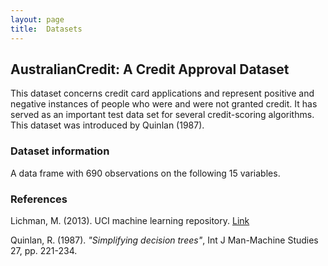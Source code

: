 ```yaml
---
layout: page
title:  Datasets
---
```


## AustralianCredit: A Credit Approval Dataset

This dataset concerns credit card applications and represent positive and negative instances of people who were and were not granted credit. It has served as an important test data set for several credit-scoring algorithms. This dataset was introduced by Quinlan (1987).

### Dataset information
  A data frame with 690 observations on the following 15 variables.
### References
Lichman, M. (2013). UCI machine learning repository. [Link](http://archive.ics.uci.edu/ml/datasets/statlog+(australian+credit+approval) "UCI linK")

Quinlan, R. (1987). <i>"Simplifying decision trees"</i>, Int J Man-Machine Studies 27, pp. 221-234.


